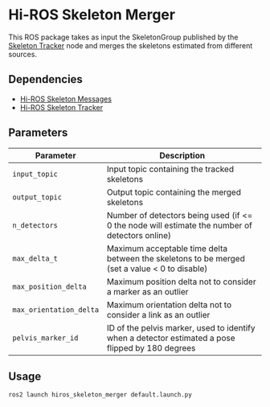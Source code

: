 # Hi-ROS Skeleton Merger

This ROS package takes as input the SkeletonGroup published by the [Skeleton Tracker](https://github.com/hiros-unipd/skeleton_tracker) node and merges the skeletons estimated from different sources.


## Dependencies
* [Hi-ROS Skeleton Messages](https://github.com/hiros-unipd/skeleton_msgs)
* [Hi-ROS Skeleton Tracker](https://github.com/hiros-unipd/skeleton_tracker)


## Parameters
| Parameter               | Description                                                                                       |
| ----------------------- | ------------------------------------------------------------------------------------------------- |
| `input_topic`           | Input topic containing the tracked skeletons                                                      |
| `output_topic`          | Output topic containing the merged skeletons                                                      |
| `n_detectors`           | Number of detectors being used (if <= 0 the node will estimate the number of detectors online)    |
| `max_delta_t`           | Maximum acceptable time delta between the skeletons to be merged (set a value < 0 to disable)     |
| `max_position_delta`    | Maximum position delta not to consider a marker as an outlier                                     |
| `max_orientation_delta` | Maximum orientation delta not to consider a link as an outlier                                    |
| `pelvis_marker_id`      | ID of the pelvis marker, used to identify when a detector estimated a pose flipped by 180 degrees |


## Usage
```
ros2 launch hiros_skeleton_merger default.launch.py
```
